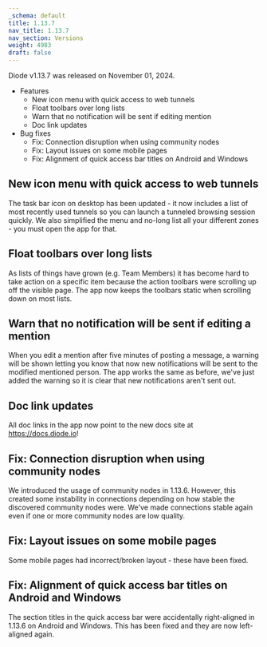 ```yaml
---
_schema: default
title: 1.13.7
nav_title: 1.13.7
nav_section: Versions
weight: 4983
draft: false
---
```

Diode v1.13.7 was released on November 01, 2024.

* Features
  * New icon menu with quick access to web tunnels
  * Float toolbars over long lists
  * Warn that no notification will be sent if editing mention
  * Doc link updates
* Bug fixes
  * Fix: Connection disruption when using community nodes
  * Fix: Layout issues on some mobile pages
  * Fix: Alignment of quick access bar titles on Android and Windows

## New icon menu with quick access to web tunnels

The task bar icon on desktop has been updated - it now includes a list of most recently used tunnels so you can launch a tunneled browsing session quickly.  We also simplified the menu and no-long list all your different zones - you must open the app for that.

## Float toolbars over long lists

As lists of things have grown (e.g. Team Members) it has become hard to take action on a specific item because the action toolbars were scrolling up off the visible page.  The app now keeps the toolbars static when scrolling down on most lists.

## Warn that no notification will be sent if editing a mention

When you edit a mention after five minutes of posting a message, a warning will be shown letting you know that now new notifications will be sent to the modified mentioned person.  The app works the same as before, we've just added the warning so it is clear that new notifications aren't sent out.

## Doc link updates

All doc links in the app now point to the new docs site at https://docs.diode.io!

## Fix: Connection disruption when using community nodes

We introduced the usage of community nodes in 1.13.6.  However, this created some instability in connections depending on how stable the discovered community nodes were.  We've made connections stable again even if one or more community nodes are low quality.

## Fix: Layout issues on some mobile pages

Some mobile pages had incorrect/broken layout - these have been fixed.

## Fix: Alignment of quick access bar titles on Android and Windows

The section titles in the quick access bar were accidentally right-aligned in 1.13.6 on Android and Windows.  This has been fixed and they are now left-aligned again.

##